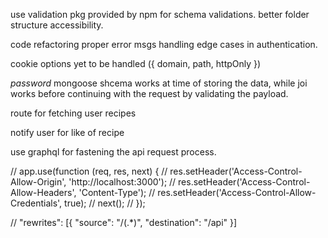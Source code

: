 use validation pkg provided by npm for schema validations.
better folder structure accessibility.

code refactoring
proper error msgs
handling edge cases in authentication.

cookie options yet to be handled ({ domain, path, httpOnly })

*password* mongoose shcema works at time of storing the data, while joi works before continuing with the request by validating the payload.

route for fetching user recipes

notify user for like of recipe

use graphql for fastening the api request process.

// app.use(function (req, res, next) {
//   res.setHeader('Access-Control-Allow-Origin', 'http://localhost:3000');
//   res.setHeader('Access-Control-Allow-Headers', 'Content-Type');
//   res.setHeader('Access-Control-Allow-Credentials', true);
//   next();
// });

// "rewrites": [{ "source": "/(.*)", "destination": "/api" }]
